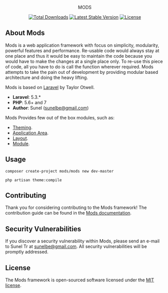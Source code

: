 <p align="center">MODS</p>

<p align="center">
<a href="https://packagist.org/packages/mods/mods"><img src="https://poser.pugx.org/mods/mods/d/total.svg" alt="Total Downloads"></a>
<a href="https://packagist.org/packages/mods/mods"><img src="https://poser.pugx.org/mods/mods/v/stable.svg" alt="Latest Stable Version"></a>
<a href="https://packagist.org/packages/mods/mods"><img src="https://poser.pugx.org/mods/mods/license.svg" alt="License"></a>
</p>

## About Mods

Mods is a web application framework with focus on simplicity, modularity, powerful features and performance. Re-usable code would always stay at one place and thus it would be easy to maintain the code because you would have to make the changes at a single place only. To re-use this piece of code, all you have to do is call the function wherever required. Mods attempts to take the pain out of development by providing modular based architecture and doing the heavy lifting.

Mods is based on [Laravel](https://laravel.com/) by Taylor Otwell.

- **Laravel**: 5.3.*
- **PHP**: 5.6+ and 7
- **Author**: Sunel (sunelbe@gmail.com)

Mods Provides few out of the box modules, such as:

- [Theming](https://mods.thehackerleague.com/docs/theme).
- [Application Area](https://mods.thehackerleague.com/docs/area).
- [Layout](https://mods.thehackerleague.com/docs/layout).
- [Module](https://mods.thehackerleague.com/docs/module).

## Usage

```
composer create-project mods/mods new dev-master

php artisan theme:compile

```


## Contributing

Thank you for considering contributing to the Mods framework! The contribution guide can be found in the [Mods documentation](http://mods.thehackerleague.com/docs/contributions).

## Security Vulnerabilities

If you discover a security vulnerability within Mods, please send an e-mail to Sunel Tr at sunelbe@gmail.com. All security vulnerabilities will be promptly addressed.

## License

The Mods framework is open-sourced software licensed under the [MIT license](http://opensource.org/licenses/MIT).
